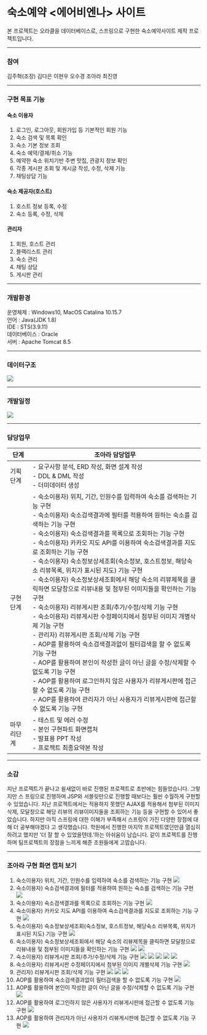 # 숙소예약 <에어비엔나> 사이트

본 프로젝트는 오라클을 데이터베이스로, 스프링으로 구현한 숙소예약사이트 제작 프로젝트입니다.

---

### 참여
김주혁(조장) 김다은 이현우 오수경 조아라 최진영

---

### 구현 목표 기능
#### 숙소 이용자
1. 로그인, 로그아웃, 회원가입 등 기본적인 회원 기능
2. 숙소 검색 및 목록 확인
3. 숙소 기본 정보 조회
4. 숙소 예약/결제/취소 기능
5. 예약한 숙소 위치기반 주변 맛집, 관광지 정보 확인
6. 각종 게시판 조회 및 게시글 작성, 수정, 삭제 기능
7. 채팅상담 기능

#### 숙소 제공자(호스트)
1. 호스트 정보 등록, 수정
2. 숙소 등록, 수정, 삭제

#### 관리자
1. 회원, 호스트 관리
2. 블랙리스트 관리
3. 숙소 관리
4. 채팅 상담
5. 게시판 관리

---

### 개발환경
운영체제 : Windows10, MacOS Catalina 10.15.7<br/>
언어 : Java(JDK 1.8)<br/>
IDE : STS(3.9.11)<br/>
데이터베이스 : Oracle<br/>
서버 : Apache Tomcat 8.5

---

### 데이터구조
![](https://github.com/arajo-hub/AirBnNaProject/blob/dev/%5B03%5DERD/SpringERD.png)

---

### 개발일정
![](https://github.com/arajo-hub/AirBnNaProject/blob/dev/%5B07%5D%EB%B0%9C%ED%91%9CPPT/%EA%B0%9C%EB%B0%9C%EC%9D%BC%EC%A0%95.png)

---

### 담당업무
| 단계       | 조아라 담당업무                                              |
| ---------- | ------------------------------------------------------------ |
| 기획단계   | - 요구사항 분석, ERD 작성, 화면 설계 작성<br />- DDL & DML 작성<br />- 더미데이터 생성 |
| 구현단계   | - 숙소이용자) 위치, 기간, 인원수를 입력하여 숙소를 검색하는 기능 구현<br />- 숙소이용자) 숙소검색결과에 필터를 적용하여 원하는 숙소를 검색하는 기능 구현<br />- 숙소이용자) 숙소검색결과를 목록으로 조회하는 기능 구현<br />- 숙소이용자) 카카오 지도 API를 이용하여 숙소검색결과를 지도로 조회하는 기능 구현<br />- 숙소이용자) 숙소정보상세조회(숙소정보, 호스트정보, 해당숙소 리뷰목록, 위치가 표시된 지도) 기능 구현<br />- 숙소이용자) 숙소정보상세조회에서 해당 숙소의 리뷰제목을 클릭하면 모달창으로 리뷰내용 및 첨부된 이미지들을 확인하는 기능 구현<br />- 숙소이용자) 리뷰게시판 조회/추가/수정/삭제 기능 구현<br />- 숙소이용자) 리뷰게시판 수정페이지에서 첨부된 이미지 개별삭제 기능 구현<br />- 관리자) 리뷰게시판 조회/삭제 기능 구현<br />- AOP를 활용하여 숙소검색결과없이 필터검색을 할 수 없도록 기능 구현<br />- AOP를 활용하여 본인이 작성한 글이 아닌 글을 수정/삭제할 수 없도록 기능 구현<br />- AOP를 활용하여 로그인하지 않은 사용자가 리뷰게시판에 접근할 수 없도록 기능 구현<br />- AOP를 활용하여 관리자가 아닌 사용자가 리뷰게시판에 접근할 수 없도록 기능 구현 |
| 마무리단계 | - 테스트 및 에러 수정<br />- 본인 구현파트 화면캡처<br />- 발표용 PPT 작성<br />- 프로젝트 최종요약본 작성 |

---

### 소감
지난 프로젝트가 끝나고 쉴새없이 바로 진행된 프로젝트로 초반에는 힘들었습니다. 그렇지만 스
프링으로 진행하며 JSP와 서블릿만으로 진행할 때보다는 훨씬 수월하게 구현할 수 있었습니다.
지난 프로젝트에서는 적용하지 못했던 AJAX를 적용해서 첨부된 이미지 삭제, 모달창으로 해당
리뷰의 리뷰이미지들을 조회하는 기능 등을 구현할 수 있어서 좋았습니다.
하지만 아직 스프링에 대한 이해가 부족해서 스프링이 가진 다양한 장점에 대해 더 공부해야겠다
고 생각했습니다.
학원에서 진행한 마지막 프로젝트였던만큼 열심히 하려고 했지만 ‘더 잘 할 수 있었을텐데.’하는
아쉬움이 남습니다.
같이 프로젝트를 진행하며 팀프로젝트의 장점을 느끼게 해준 조원들에게 고맙습니다.

---

### 조아라 구현 화면 캡처 보기
1. 숙소이용자) 위치, 기간, 인원수를 입력하여 숙소를 검색하는 기능 구현
![](https://github.com/arajo-hub/AirBnNaProject/blob/dev/%5B08%5D%ED%99%94%EB%A9%B4%EC%BA%A1%EC%B2%98/%EC%82%AC%EC%9A%A9%EC%9E%90/%EC%88%99%EC%86%8C%EA%B2%80%EC%83%89%20%EB%B0%8F%20%EC%A1%B0%ED%9A%8C/%EC%88%99%EC%86%8C%EA%B2%80%EC%83%89-%EB%AA%A9%EB%A1%9D%EC%9C%BC%EB%A1%9C%EB%B3%B4%EA%B8%B0.png)
2. 숙소이용자) 숙소검색결과에 필터를 적용하여 원하는 숙소를 검색하는 기능 구현
![](https://github.com/arajo-hub/AirBnNaProject/blob/dev/%5B08%5D%ED%99%94%EB%A9%B4%EC%BA%A1%EC%B2%98/%EC%82%AC%EC%9A%A9%EC%9E%90/%EC%88%99%EC%86%8C%EA%B2%80%EC%83%89%20%EB%B0%8F%20%EC%A1%B0%ED%9A%8C/%EC%88%99%EC%86%8C%EA%B2%80%EC%83%89%20%ED%95%84%ED%84%B0%EC%A0%81%EC%9A%A9.png)
3. 숙소이용자) 숙소검색결과를 목록으로 조회하는 기능 구현
![](https://github.com/arajo-hub/AirBnNaProject/blob/dev/%5B08%5D%ED%99%94%EB%A9%B4%EC%BA%A1%EC%B2%98/%EC%82%AC%EC%9A%A9%EC%9E%90/%EC%88%99%EC%86%8C%EA%B2%80%EC%83%89%20%EB%B0%8F%20%EC%A1%B0%ED%9A%8C/%EC%88%99%EC%86%8C%EA%B2%80%EC%83%89-%EB%AA%A9%EB%A1%9D%EC%9C%BC%EB%A1%9C%EB%B3%B4%EA%B8%B0.png)
4. 숙소이용자) 카카오 지도 API를 이용하여 숙소검색결과를 지도로 조회하는 기능 구현
![](https://github.com/arajo-hub/AirBnNaProject/blob/dev/%5B08%5D%ED%99%94%EB%A9%B4%EC%BA%A1%EC%B2%98/%EC%82%AC%EC%9A%A9%EC%9E%90/%EC%88%99%EC%86%8C%EA%B2%80%EC%83%89%20%EB%B0%8F%20%EC%A1%B0%ED%9A%8C/%EC%88%99%EC%86%8C%EA%B2%80%EC%83%89-%EC%A7%80%EB%8F%84%EB%A1%9C%EB%B3%B4%EA%B8%B0.png)
5. 숙소이용자) 숙소정보상세조회(숙소정보, 호스트정보, 해당숙소 리뷰목록, 위치가 표시된 지도) 기능 구현
![](https://github.com/arajo-hub/AirBnNaProject/blob/dev/%5B08%5D%ED%99%94%EB%A9%B4%EC%BA%A1%EC%B2%98/%EC%82%AC%EC%9A%A9%EC%9E%90/%EC%88%99%EC%86%8C%EA%B2%80%EC%83%89%20%EB%B0%8F%20%EC%A1%B0%ED%9A%8C/%EC%88%99%EC%86%8C%EC%83%81%EC%84%B8%EC%A1%B0%ED%9A%8C.png)
6. 숙소이용자) 숙소정보상세조회에서 해당 숙소의 리뷰제목을 클릭하면 모달창으로 리뷰내용 및 첨부된 이미지들을 확인하는 기능 구현
![](https://github.com/arajo-hub/AirBnNaProject/blob/dev/%5B08%5D%ED%99%94%EB%A9%B4%EC%BA%A1%EC%B2%98/%EC%82%AC%EC%9A%A9%EC%9E%90/%EC%88%99%EC%86%8C%EA%B2%80%EC%83%89%20%EB%B0%8F%20%EC%A1%B0%ED%9A%8C/%EC%88%99%EC%86%8C%EC%83%81%EC%84%B8%EC%A1%B0%ED%9A%8C-%EB%A6%AC%EB%B7%B0%EC%A1%B0%ED%9A%8C1.png)
![](https://github.com/arajo-hub/AirBnNaProject/blob/dev/%5B08%5D%ED%99%94%EB%A9%B4%EC%BA%A1%EC%B2%98/%EC%82%AC%EC%9A%A9%EC%9E%90/%EC%88%99%EC%86%8C%EA%B2%80%EC%83%89%20%EB%B0%8F%20%EC%A1%B0%ED%9A%8C/%EC%88%99%EC%86%8C%EC%83%81%EC%84%B8%EC%A1%B0%ED%9A%8C-%EB%A6%AC%EB%B7%B0%EC%A1%B0%ED%9A%8C2.png)
7. 숙소이용자) 리뷰게시판 조회/추가/수정/삭제 기능 구현
![](https://github.com/arajo-hub/AirBnNaProject/blob/dev/%5B08%5D%ED%99%94%EB%A9%B4%EC%BA%A1%EC%B2%98/%EC%82%AC%EC%9A%A9%EC%9E%90/%EA%B2%8C%EC%8B%9C%ED%8C%90/%EB%A6%AC%EB%B7%B0%EA%B2%8C%EC%8B%9C%ED%8C%90/%EB%A6%AC%EB%B7%B0%20%EB%AA%A9%EB%A1%9D%EC%A1%B0%ED%9A%8C.png)
![](https://github.com/arajo-hub/AirBnNaProject/blob/dev/%5B08%5D%ED%99%94%EB%A9%B4%EC%BA%A1%EC%B2%98/%EC%82%AC%EC%9A%A9%EC%9E%90/%EA%B2%8C%EC%8B%9C%ED%8C%90/%EB%A6%AC%EB%B7%B0%EA%B2%8C%EC%8B%9C%ED%8C%90/%EB%A6%AC%EB%B7%B0%20%EC%83%81%EC%84%B8%EC%A1%B0%ED%9A%8C.png)
![](https://github.com/arajo-hub/AirBnNaProject/blob/dev/%5B08%5D%ED%99%94%EB%A9%B4%EC%BA%A1%EC%B2%98/%EC%82%AC%EC%9A%A9%EC%9E%90/%EA%B2%8C%EC%8B%9C%ED%8C%90/%EB%A6%AC%EB%B7%B0%EA%B2%8C%EC%8B%9C%ED%8C%90/%EB%A6%AC%EB%B7%B0%20%EC%B6%94%EA%B0%80.png)
![](https://github.com/arajo-hub/AirBnNaProject/blob/dev/%5B08%5D%ED%99%94%EB%A9%B4%EC%BA%A1%EC%B2%98/%EC%82%AC%EC%9A%A9%EC%9E%90/%EA%B2%8C%EC%8B%9C%ED%8C%90/%EB%A6%AC%EB%B7%B0%EA%B2%8C%EC%8B%9C%ED%8C%90/%EB%A6%AC%EB%B7%B0%20%EC%88%98%EC%A0%95.png)
![](https://github.com/arajo-hub/AirBnNaProject/blob/dev/%5B08%5D%ED%99%94%EB%A9%B4%EC%BA%A1%EC%B2%98/%EC%82%AC%EC%9A%A9%EC%9E%90/%EA%B2%8C%EC%8B%9C%ED%8C%90/%EB%A6%AC%EB%B7%B0%EA%B2%8C%EC%8B%9C%ED%8C%90/%EB%A6%AC%EB%B7%B0%20%EC%82%AD%EC%A0%9C%ED%99%95%EC%9D%B8%EB%AA%A8%EB%8B%AC.png)
8. 숙소이용자) 리뷰게시판 수정페이지에서 첨부된 이미지 개별삭제 기능 구현
![](https://github.com/arajo-hub/AirBnNaProject/blob/dev/%5B08%5D%ED%99%94%EB%A9%B4%EC%BA%A1%EC%B2%98/%EC%82%AC%EC%9A%A9%EC%9E%90/%EA%B2%8C%EC%8B%9C%ED%8C%90/%EB%A6%AC%EB%B7%B0%EA%B2%8C%EC%8B%9C%ED%8C%90/%EB%A6%AC%EB%B7%B0%20%EC%88%98%EC%A0%95.png)
9. 관리자) 리뷰게시판 조회/삭제 기능 구현
![](https://github.com/arajo-hub/AirBnNaProject/blob/dev/%5B08%5D%ED%99%94%EB%A9%B4%EC%BA%A1%EC%B2%98/%EA%B4%80%EB%A6%AC%EC%9E%90/%EA%B2%8C%EC%8B%9C%ED%8C%90/%EB%A6%AC%EB%B7%B0%EA%B2%8C%EC%8B%9C%ED%8C%90/%EB%A6%AC%EB%B7%B0%20%EB%AA%A9%EB%A1%9D%EC%A1%B0%ED%9A%8C.png)
![](https://github.com/arajo-hub/AirBnNaProject/blob/dev/%5B08%5D%ED%99%94%EB%A9%B4%EC%BA%A1%EC%B2%98/%EA%B4%80%EB%A6%AC%EC%9E%90/%EA%B2%8C%EC%8B%9C%ED%8C%90/%EB%A6%AC%EB%B7%B0%EA%B2%8C%EC%8B%9C%ED%8C%90/%EB%A6%AC%EB%B7%B0%20%EC%83%81%EC%84%B8%EC%A1%B0%ED%9A%8C.png)
![](https://github.com/arajo-hub/AirBnNaProject/blob/dev/%5B08%5D%ED%99%94%EB%A9%B4%EC%BA%A1%EC%B2%98/%EA%B4%80%EB%A6%AC%EC%9E%90/%EA%B2%8C%EC%8B%9C%ED%8C%90/%EB%A6%AC%EB%B7%B0%EA%B2%8C%EC%8B%9C%ED%8C%90/%EB%A6%AC%EB%B7%B0%20%EC%83%81%EC%84%B8%EC%A1%B0%ED%9A%8C.png)
10. AOP를 활용하여 숙소검색결과없이 필터검색을 할 수 없도록 기능 구현
![](https://github.com/arajo-hub/AirBnNaProject/blob/dev/%5B08%5D%ED%99%94%EB%A9%B4%EC%BA%A1%EC%B2%98/%EC%82%AC%EC%9A%A9%EC%9E%90/%EC%88%99%EC%86%8C%EA%B2%80%EC%83%89%20%EB%B0%8F%20%EC%A1%B0%ED%9A%8C/%ED%95%84%ED%84%B0%EA%B2%80%EC%83%89URL%EB%A1%9C%20%EB%B0%94%EB%A1%9C%20%EC%A0%91%EA%B7%BC%EC%8B%9C%20alert%EB%A9%94%EC%8B%9C%EC%A7%80.png)
11. AOP를 활용하여 본인이 작성한 글이 아닌 글을 수정/삭제할 수 없도록 기능 구현
![](https://github.com/arajo-hub/AirBnNaProject/blob/dev/%5B08%5D%ED%99%94%EB%A9%B4%EC%BA%A1%EC%B2%98/%EC%82%AC%EC%9A%A9%EC%9E%90/%EA%B2%8C%EC%8B%9C%ED%8C%90/%EB%A6%AC%EB%B7%B0%EA%B2%8C%EC%8B%9C%ED%8C%90/%EB%B3%B8%EC%9D%B8%EC%9D%B4%20%EC%9E%91%EC%84%B1%ED%95%98%EC%A7%80%20%EC%95%8A%EC%9D%80%20%EA%B8%80%EC%97%90%20%EC%A0%91%EA%B7%BC%ED%95%A0%20%EB%95%8C%20alert%EB%A9%94%EC%8B%9C%EC%A7%80.png)
13. AOP를 활용하여 로그인하지 않은 사용자가 리뷰게시판에 접근할 수 없도록 기능 구현
![](https://github.com/arajo-hub/AirBnNaProject/blob/dev/%5B08%5D%ED%99%94%EB%A9%B4%EC%BA%A1%EC%B2%98/%EC%82%AC%EC%9A%A9%EC%9E%90/%EA%B2%8C%EC%8B%9C%ED%8C%90/%EB%A6%AC%EB%B7%B0%EA%B2%8C%EC%8B%9C%ED%8C%90/%EB%A1%9C%EA%B7%B8%EC%9D%B8%20%EC%95%88%20%ED%95%98%EA%B3%A0%20%EB%A6%AC%EB%B7%B0%EA%B2%8C%EC%8B%9C%ED%8C%90%20%EC%A0%91%EA%B7%BC%EC%8B%9C%20alert%EB%A9%94%EC%8B%9C%EC%A7%80.png)
13. AOP를 활용하여 관리자가 아닌 사용자가 리뷰게시판에 접근할 수 없도록 기능 구현
![](https://github.com/arajo-hub/AirBnNaProject/blob/dev/%5B08%5D%ED%99%94%EB%A9%B4%EC%BA%A1%EC%B2%98/%EA%B4%80%EB%A6%AC%EC%9E%90/%EA%B2%8C%EC%8B%9C%ED%8C%90/%EB%A6%AC%EB%B7%B0%EA%B2%8C%EC%8B%9C%ED%8C%90/%EA%B4%80%EB%A6%AC%EC%9E%90%EC%95%84%EB%8B%8C%20%EC%82%AC%EB%9E%8C%EC%9D%B4%20%EC%A0%91%EA%B7%BC%EC%8B%9C%20alert%EB%A9%94%EC%8B%9C%EC%A7%80.png)

